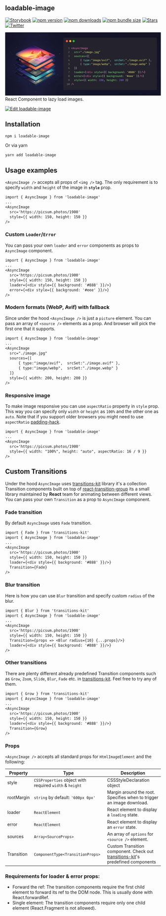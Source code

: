## loadable-image

[![Storybook](https://img.shields.io/badge/-Storybook-FF4785?style=for-the-badge&logo=storybook&logoColor=white)](https://denchiklut.github.io/loadable-image/)
[![npm version](https://img.shields.io/npm/v/loadable-image.svg?style=for-the-badge)](https://www.npmjs.com/package/loadable-image)
[![npm downloads](https://img.shields.io/npm/dm/loadable-image.svg?style=for-the-badge)](https://www.npmjs.com/package/loadable-image)
[![npm bundle size](https://img.shields.io/bundlephobia/minzip/loadable-image?style=for-the-badge)](https://bundlephobia.com/result?p=loadable-image)
[![Stars](https://img.shields.io/github/stars/denchiklut/loadable-image?style=for-the-badge)](https://github.com/denchiklut/loadable-image)
[![Twitter](https://img.shields.io/twitter/follow/denchiklut?style=for-the-badge)](https://twitter.com/denchiklut)

<img src="https://github.com/denchiklut/loadable-image/blob/main/public/cover.jpg?raw=true"/>
React Component to lazy load images.
         
[![Edit loadable-image](https://codesandbox.io/static/img/play-codesandbox.svg)](https://codesandbox.io/s/loadable-image-ci4440?fontsize=14&hidenavigation=1&theme=dark)

## Installation
 ```
 npm i loadable-image
 ```
Or via yarn
```
yarn add loadable-image
```

## Usage examples
`<AsyncImage />` accepts all props of `<img />` tag.
The only requirement is to specify `width` and `height` of the image in **`style`** prop.
```tsx
import { AsyncImage } from 'loadable-image'
...
<AsyncImage
  src='https://picsum.photos/1900'
  style={{ width: 150, height: 150 }}
/>
```

### Custom `Loader`/`Error`
You can pass your own `loader` and `error` components as props to `AsyncImage` component.
```tsx
import { AsyncImage } from 'loadable-image'
...
<AsyncImage
  src='https://picsum.photos/1900'
  style={{ width: 150, height: 150 }}
  loader={<div style={{ background: '#888' }}/>}
  error={<div style={{ background: '#eee' }}/>}
/>
```

### Modern formats (WebP, Avif) with fallback
Since under the hood `<AsyncImage />` is just a `picture` element. You can pass an array of `<source />` elements as a prop. And browser will pick the first one that it supports.
```tsx
import { AsyncImage } from 'loadable-image'
...
<AsyncImage
  src="./image.jpg"
  sources={[ 
      { type:"image/avif",  srcSet:"./image.avif" }, 
      { type:"image/webp",  srcSet:"./image.webp" } 
  ]}
  style={{ width: 200, height: 200 }}
/>
```

### Responsive image
To make image responsive you can use `aspectRatio` property in `style` prop. This way you can specify only `width` or `height` as `100%` and the other one as `auto`.
Note that if you support older browsers you might need to use `aspectRatio` [padding-hack](https://nikitahl.com/css-aspect-ratio).
```tsx
import { AsyncImage } from 'loadable-image'
...
<AsyncImage
  src='https://picsum.photos/1900'
  style={{ width: "100%", height: "auto", aspectRatio: 16 / 9 }}
/>
```

## Custom Transitions
Under the hood `AsyncImage` uses [transitions-kit](https://github.com/denchiklut/transitions-kit) library
it's a collection Transition components built on top of [react-transition-group](https://github.com/reactjs/react-transition-group) its a small library maintained by **React** team for animating between different views.
You can pass your own `Transition` as a prop to `AsyncImage` component.

### Fade transition
By default `AsyncImage` uses `Fade` transition.
```tsx
import { Fade } from 'transitions-kit'
import { AsyncImage } from 'loadable-image'
...
<AsyncImage
  src='https://picsum.photos/1900'
  style={{ width: 150, height: 150 }}
  loader={<div style={{ background: '#888' }}/>}
  Transition={Fade}
/>
```

### Blur transition
Here is how you can use `Blur` transition and specify custom `radius` of the blur.
```tsx
import { Blur } from 'transitions-kit'
import { AsyncImage } from 'loadable-image'
...
<AsyncImage
  src='https://picsum.photos/1900'
  style={{ width: 150, height: 150 }}
  Transition={props => <Blur radius={10} {...props}/>}
  loader={<div style={{ background: '#888' }}/>}
/>
```

### Other transitions
There are plenty different already predefined Transition components such as `Grow`, `Zoom`, `Slide`, `Blur`, `Fade` etc. in [transitions-kit](https://github.com/denchiklut/transitions-kit).
Feel free to try any of them. 
```tsx
import { Grow } from 'transitions-kit'
import { AsyncImage } from 'loadable-image'
...
<AsyncImage
  src='https://picsum.photos/1900'
  style={{ width: 150, height: 150 }}
  loader={<div style={{ background: '#888' }}/>}
  Transition={Grow}
/>
```


### Props
`<AsyncImage />` accepts all standard props for `HtmlImageElement` and the following:

| Property   | Type                                                    | Description                                                                                                                    |
|------------|---------------------------------------------------------|--------------------------------------------------------------------------------------------------------------------------------|
| style      | `CSSProperties` object with required `width` & `height` | CSSStyleDeclaration object                                                                                                     |
| rootMargin | `string` by default: `'600px 0px'`                      | Margin around the root. Specifies when to trigger an image download.                                                           |
| loader     | `ReactElement`                                          | React element to display a `loading` state.                                                                                    |
| error      | `ReactElement`                                          | React element to display an `error` state.                                                                                     |
| sources    | `Array<SourceProps>`                                    | An array of `options` for `<source />` element.                                                                                |
| Transition | `ComponentType<TransitionProps>`                        | Custom Transition component. Check out [transitions-kit](https://github.com/denchiklut/transitions-kit)'s predefined components |

### Requirements for loader & error props:
- Forward the ref: The transition components require the first child element to forward its ref to the DOM node. This is usually done with React.forwardRef.
- Single element: The transition components require only one child element (React.Fragment is not allowed).
